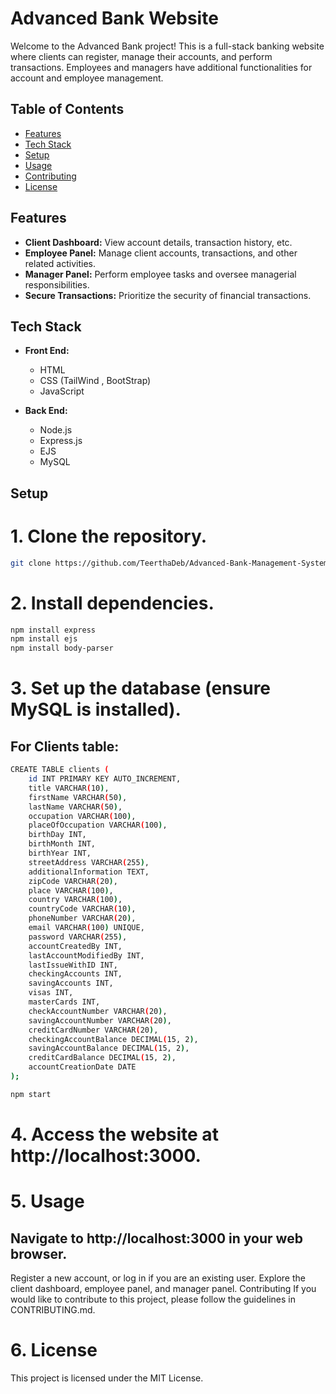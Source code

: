# Advanced Bank Website

Welcome to the Advanced Bank project! This is a full-stack banking website where clients can register, manage their accounts, and perform transactions. Employees and managers have additional functionalities for account and employee management.

## Table of Contents
- [Features](#features)
- [Tech Stack](#tech-stack)
- [Setup](#setup)
- [Usage](#usage)
- [Contributing](#contributing)
- [License](#license)

## Features

- **Client Dashboard:** View account details, transaction history, etc.
- **Employee Panel:** Manage client accounts, transactions, and other related activities.
- **Manager Panel:** Perform employee tasks and oversee managerial responsibilities.
- **Secure Transactions:** Prioritize the security of financial transactions.

## Tech Stack

- **Front End:**
  - HTML
  - CSS (TailWind , BootStrap)
  - JavaScript

- **Back End:**
  - Node.js
  - Express.js
  - EJS
  - MySQL

## Setup

# 1. Clone the repository.
   ```bash
   git clone https://github.com/TeerthaDeb/Advanced-Bank-Management-System--FullStack-
   ```


# 2. Install dependencies.
```bash
npm install express
npm install ejs
npm install body-parser
```
# 3. Set up the database (ensure MySQL is installed).
## For Clients table:
```bash
CREATE TABLE clients (
    id INT PRIMARY KEY AUTO_INCREMENT,
    title VARCHAR(10),
    firstName VARCHAR(50),
    lastName VARCHAR(50),
    occupation VARCHAR(100),
    placeOfOccupation VARCHAR(100),
    birthDay INT,
    birthMonth INT,
    birthYear INT,
    streetAddress VARCHAR(255),
    additionalInformation TEXT,
    zipCode VARCHAR(20),
    place VARCHAR(100),
    country VARCHAR(100),
    countryCode VARCHAR(10),
    phoneNumber VARCHAR(20),
    email VARCHAR(100) UNIQUE,
    password VARCHAR(255),
    accountCreatedBy INT,
    lastAccountModifiedBy INT,
    lastIssueWithID INT,
    checkingAccounts INT,
    savingAccounts INT,
    visas INT,
    masterCards INT,
    checkAccountNumber VARCHAR(20),
    savingAccountNumber VARCHAR(20),
    creditCardNumber VARCHAR(20),
    checkingAccountBalance DECIMAL(15, 2),
    savingAccountBalance DECIMAL(15, 2),
    creditCardBalance DECIMAL(15, 2),
    accountCreationDate DATE
);
```



```bash
npm start
```

# 4. Access the website at http://localhost:3000.

# 5. Usage
## Navigate to http://localhost:3000 in your web browser.
Register a new account, or log in if you are an existing user.
Explore the client dashboard, employee panel, and manager panel.
Contributing
If you would like to contribute to this project, please follow the guidelines in CONTRIBUTING.md.

# 6. License
This project is licensed under the MIT License.

